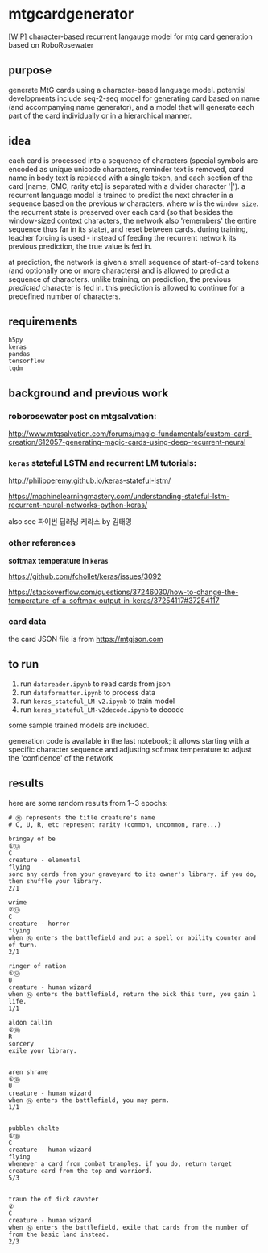 # mtgcardgenerator

[WIP] character-based recurrent langauge model for mtg card generation based on RoboRosewater

## purpose

generate MtG cards using a character-based language model. potential developments include seq-2-seq model for generating card based on name (and accompanying name generator), and a model that will generate each part of the card individually or in a hierarchical manner.

## idea

each card is processed into a sequence of characters (special symbols are encoded as unique unicode characters, reminder text is removed, card name in body text is replaced with a single token, and each section of the card [name, CMC, rarity etc] is separated with a divider character '|'). a recurrent language model is trained to predict the next chracter in a sequence based on the previous *w* characters, where *w* is the `window size`. the recurrent state is preserved over each card (so that besides the window-sized context characters, the network also 'remembers' the entire sequence thus far in its state), and reset between cards. during training, teacher forcing is used - instead of feeding the recurrent network its previous prediction, the true value is fed in.

at prediction, the network is given a small sequence of start-of-card tokens (and optionally one or more characters) and is allowed to predict a sequence of characters. unlike training, on prediction, the previous *predicted* character is fed in. this prediction is allowed to continue for a predefined number of characters.

## requirements
```
h5py
keras
pandas
tensorflow
tqdm
```

## background and previous work

### roborosewater post on mtgsalvation:
http://www.mtgsalvation.com/forums/magic-fundamentals/custom-card-creation/612057-generating-magic-cards-using-deep-recurrent-neural

### `keras` stateful LSTM and recurrent LM tutorials:

http://philipperemy.github.io/keras-stateful-lstm/

https://machinelearningmastery.com/understanding-stateful-lstm-recurrent-neural-networks-python-keras/

also see 파이썬 딥러닝 케라스 by 김태영

### other references

**softmax temperature in `keras`**

https://github.com/fchollet/keras/issues/3092

https://stackoverflow.com/questions/37246030/how-to-change-the-temperature-of-a-softmax-output-in-keras/37254117#37254117

### card data

the card JSON file is from https://mtgjson.com

## to run

1. run `datareader.ipynb` to read cards from json
2. run `dataformatter.ipynb` to process data
3. run `keras_stateful_LM-v2.ipynb` to train model
4. run `keras_stateful_LM-v2decode.ipynb` to decode

some sample trained models are included.

generation code is available in the last notebook; it allows starting with a specific character sequence and adjusting softmax temperature to adjust the 'confidence' of the network

## results

here are some random results from 1~3 epochs:

```
# Ⓝ represents the title creature's name
# C, U, R, etc represent rarity (common, uncommon, rare...)

bringay of be
①Ⓤ
C
creature - elemental
flying
sorc any cards from your graveyard to its owner's library. if you do, then shuffle your library.
2/1

wrime
②Ⓤ
C
creature - horror
flying
when Ⓝ enters the battlefield and put a spell or ability counter and of turn.
2/1

ringer of ration
①Ⓤ
U
creature - human wizard
when Ⓝ enters the battlefield, return the bick this turn, you gain 1 life.
1/1

aldon callin
②Ⓦ
R
sorcery
exile your library.


aren shrane
①Ⓑ
U
creature - human wizard
when Ⓝ enters the battlefield, you may perm.
1/1


pubblen chalte
①Ⓑ
C
creature - human wizard
flying
whenever a card from combat tramples. if you do, return target creature card from the top and warriord.
5/3


traun the of dick cavoter
②
C
creature - human wizard
when Ⓝ enters the battlefield, exile that cards from the number of from the basic land instead.
2/3
```




